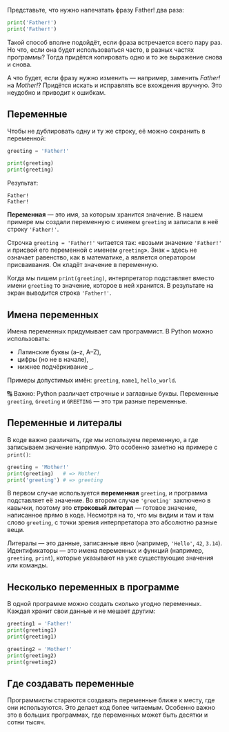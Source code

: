 Представьте, что нужно напечатать фразу Father! два раза:

```python
print('Father!')
print('Father!')
```

Такой способ вполне подойдёт, если фраза встречается всего пару раз. Но что, если она будет использоваться часто, в разных частях программы? Тогда придётся копировать одно и то же выражение снова и снова.

А что будет, если фразу нужно изменить — например, заменить _Father!_ на _Mother!_? Придётся искать и исправлять все вхождения вручную. Это неудобно и приводит к ошибкам.

## Переменные

Чтобы не дублировать одну и ту же строку, её можно сохранить в переменной:

```python
greeting = 'Father!'

print(greeting)
print(greeting)
```

Результат:

```text
Father!
Father!
```

**Переменная** — это имя, за которым хранится значение. В нашем примере мы создали переменную с именем `greeting` и записали в неё строку `'Father!'`.

Строчка `greeting = 'Father!'` читается так: «возьми значение `'Father!'` и присвой его переменной с именем `greeting`». Знак `=` здесь не означает равенство, как в математике, а является оператором присваивания. Он кладёт значение в переменную.

Когда мы пишем `print(greeting)`, интерпретатор подставляет вместо имени `greeting` то значение, которое в ней хранится. В результате на экран выводится строка `'Father!'`.

## Имена переменных

Имена переменных придумывает сам программист. В Python можно использовать:

- Латинские буквы (a–z, A–Z),
- цифры (но не в начале),
- нижнее подчёркивание _.

Примеры допустимых имён: `greeting`, `name1`, `hello_world`.

🔠 Важно: Python различает строчные и заглавные буквы. Переменные `greeting`, `Greeting` и `GREETING` — это три разные переменные.

## Переменные и литералы

В коде важно различать, где мы используем переменную, а где записываем значение напрямую. Это особенно заметно на примере с `print()`:

```python
greeting = 'Mother!'
print(greeting)   # => Mother!
print('greeting') # => greeting
```

В первом случае используется **переменная** `greeting`, и программа подставляет её значение. Во втором случае `'greeting'` заключено в кавычки, поэтому это **строковый литерал** — готовое значение, написанное прямо в коде. Несмотря на то, что мы видим и там и там слово `greeting`, с точки зрения интерпретатора это абсолютно разные вещи.

Литералы — это данные, записанные явно (например, `'Hello'`, `42`, `3.14`). Идентификаторы — это имена переменных и функций (например, `greeting`, `print`), которые указывают на уже существующие значения или команды.

## Несколько переменных в программе

В одной программе можно создать сколько угодно переменных. Каждая хранит свои данные и не мешает другим:

```python
greeting1 = 'Father!'
print(greeting1)
print(greeting1)

greeting2 = 'Mother!'
print(greeting2)
print(greeting2)
```

## Где создавать переменные

Программисты стараются создавать переменные ближе к месту, где они используются. Это делает код более читаемым. Особенно важно это в больших программах, где переменных может быть десятки и сотни тысяч.
